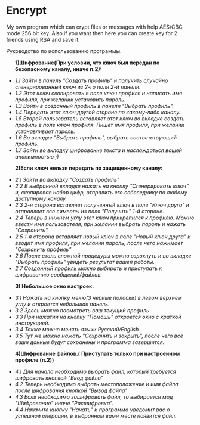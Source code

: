 # Encrypt
<p>My own program which can crypt files or messages with help AES/CBC mode 256 bit key. Also if you want then here you can create key for 2 friends using RSA and save it.</p>

<p>Руководство по использованию программы.</p>

<p><p><ul><b>1)Шифрование(При условии, что ключ был передан по безопасному каналу, иначе п.2):</b></p>
  <i>
<li>1.1 Зайти в панель "Создать профиль" и получить случайно сгенерированный ключ из 2-го поля 2-й панели.</li>
<li>1.2 Этот ключ скопировать в поле ключ профиля и написать имя профиля, при желании установить пароль.</li>
<li>1.3 Войти в созданный профиль в панели "Выбрать профиль".</li>
<li>1.4 Передать этот ключ другой стороне по какому-либо каналу.</li>
<li>1.5 Второй пользователь вставляет этот ключ во вкладке создать профиль в поле ключ профиля.
Пишет имя профиля, при желании устанавливает пароль.</li>
<li>1.6 Во вкладке "Выбрать профиль", выбрать соответствующий профиль.</li>
<li>1.7 Зайти во вкладку шифрование текста и наслаждаться вашей анонимностью ;)</li>
  </i>
</ul></p>

<p><p><ul><b>2)Если ключ нельзя передать по защищенному каналу:</b></p>
<i>
<li>2.1 Зайти во вкладку "Создать профиль"</li>
<li>2.2 В выбранной вкладке нажать на кнопку "Сгенерировать ключ" и, скопировав набор цифр, отправить его собеседнику по любому доступному каналу.</li>
<li>2.3 2-я сторона вставляет полученный ключ в поле "Ключ друга" и отправляет все символы из поля "Получить" 1-й стороне.
<li>2.4 Теперь в нижнем углу этот ключ прикрепился к профилю. Можно ввести имя пользователя, при желании выбрать пароль и нажать "Сохранить".</li>
<li>2.5 1-я сторона вставляет новый ключ в поле "Новый ключ друга" и вводит имя профиля, при желании пароль, после чего нажимает "Сохранить профиль"</li>
<li>2.6 После столь сложной процедуры можно вздохнуть и во вкладке "Выбрать профиль" увидеть результат вашей работы.</li>
<li>2.7 Созданный профиль можно выбирать и приступать к шифрованию сообщений/файлов.</li>
  </i>
</ul></p>

<p><p><ul><b>3) Небольшое окно настроек.</b></p>
<i>
<li>3.1 Нажать на кнопку меню(3 черные полоски) в левом верхнем углу и откроется небольшая панель.</li>
<li>3.2 Здесь можно посмотреть ваш текущий профиль</li>
<li>3.3 При нажатии на кнопку "Помощь" откроется окно с краткой инструкцией.</li>
<li>3.4 Также можно менять языки Русский/English.</li>
<li>3.5 Тут же можно нажать "Сохранить и закрыть", после чего все ваши данные будут сохранены и программа завершится.</li>
  </i>
</ul></p>

<p><p><ul><b>4)Шифрование файлов.( Приступать только при настроенном профиле (п.2))</b></p>
<i>
<li>4.1 Для начала необходимо выбрать файл, который требуется шифровать кнопкой "Ввод файла"</li>
<li>4.2 Теперь необходимо выбрать местоположение и имя файла после шифрования кнопкой "Вывод файла"</li>
<li>4.3 Если необходимо зашифровать файл, то выбирается мод "Шифрование" иначе "Расшифровка".</li>
<li>4.4 Нажмите кнопку "Начать" и программа уведомит вас о успешной операции, в выбранном вами месте появится файл.</li>
  </i>
</ul></p>



